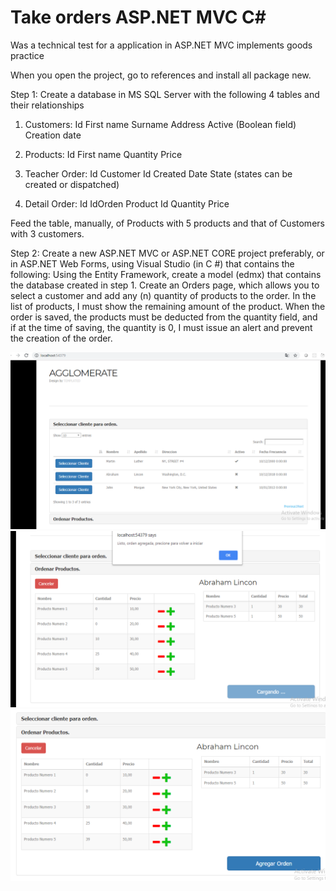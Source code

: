 # Take orders ASP.NET MVC C#
Was a technical  test for a application in ASP.NET MVC implements goods practice 

When you open the project, go to references and install all package new.



Step 1:
Create a database in MS SQL Server with the following 4 tables and their relationships

1) Customers:
Id
First name
Surname
Address
Active (Boolean field)
Creation date

2) Products:
Id
First name
Quantity
Price

3) Teacher Order:
Id
Customer Id
Created Date
State (states can be created or dispatched)

4) Detail Order:
Id
IdOrden
Product Id
Quantity
Price

Feed the table, manually, of Products with 5 products and that of Customers with 3 customers.

Step 2:
Create a new ASP.NET MVC or ASP.NET CORE project preferably, or in ASP.NET Web Forms, using Visual Studio (in C #) that contains the following:
Using the Entity Framework, create a model (edmx) that contains the database created in step 1.
Create an Orders page, which allows you to select a customer and add any (n) quantity of products to the order.
In the list of products, I must show the remaining amount of the product.
When the order is saved, the products must be deducted from the quantity field, and if at the time of saving, the quantity is 0, I must issue an alert and prevent the creation of the order.



![alt text](https://raw.githubusercontent.com/alexander0205/MARKET-ORDERS-ASP.NET-MVC/master/Capture.PNG)
![alt text](https://raw.githubusercontent.com/alexander0205/MARKET-ORDERS-ASP.NET-MVC/master/3.PNG)
![alt text](https://raw.githubusercontent.com/alexander0205/MARKET-ORDERS-ASP.NET-MVC/master/Capture2.PNG)

